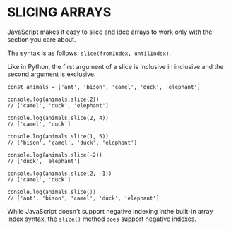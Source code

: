 # SLICING ARRAYS

JavaScript makes it easy to slice and idce arrays to work only with the section you care about.

The syntax is as follows: `slice(fromIndex, untilIndex)`.

Like in Python, the first argument of a slice is inclusive in inclusive and the second argument is exclusive.

    const animals = ['ant', 'bison', 'camel', 'duck', 'elephant']

    console.log(animals.slice(2))
    // ['camel', 'duck', 'elephant']

    console.log(animals.slice(2, 4))
    // ['camel', 'duck']

    console.log(animals.slice(1, 5))
    // ['bison', 'camel', 'duck', 'elephant']

    console.log(animals.slice(-2))
    // ['duck', 'elephant']

    console.log(animals.slice(2, -1))
    // ['camel', 'duck']

    console.log(animals.slice())
    // ['ant', 'bison', 'camel', 'duck', 'elephant']

While JavaScript doesn't support negative indexing inthe built-in array index syntax, the `slice()` method `does` support negative indexes.
